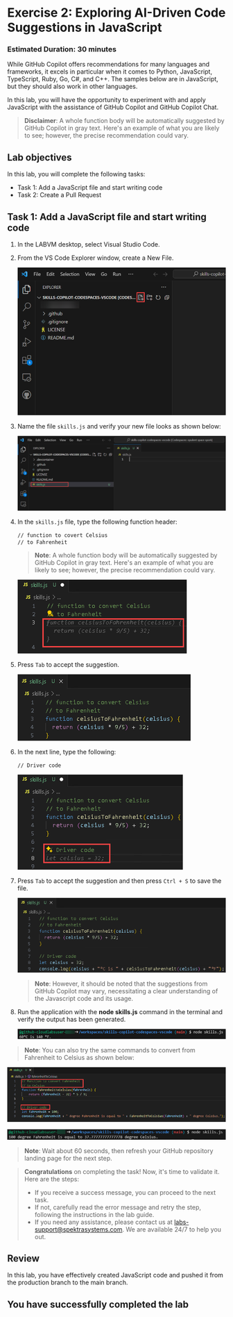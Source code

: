 # Exercise 2: Exploring AI-Driven Code Suggestions in JavaScript

### Estimated Duration: 30 minutes

While GitHub Copilot offers recommendations for many languages and frameworks, it excels in particular when it comes to Python, JavaScript, TypeScript, Ruby, Go, C#, and C++. The samples below are in JavaScript, but they should also work in other languages.

In this lab, you will have the opportunity to experiment with and apply JavaScript with the assistance of GitHub Copilot and GitHub Copilot Chat.

>**Disclaimer**: A whole function body will be automatically suggested by GitHub Copilot in gray text. Here's an example of what you are likely to see; however, the precise recommendation could vary.

## Lab objectives

In this lab, you will complete the following tasks:

- Task 1: Add a JavaScript file and start writing code
- Task 2: Create a Pull Request

## Task 1: Add a JavaScript file and start writing code

1. In the LABVM desktop, select Visual Studio Code.
 
1. From the VS Code Explorer window, create a New File.

   ![](../media/create-newfile.png)

1. Name the file `skills.js` and verify your new file looks as shown below:

   ![](../media/name-skills.png)

1. In the `skills.js` file, type the following function header:

   ```
   // function to covert Celsius
   // to Fahrenheit
   ```
   
   > **Note**: A whole function body will be automatically suggested by GitHub Copilot in gray text. Here's an example of what you are likely to see; however, the precise recommendation could vary.

   ![](../media/py70.png)

1. Press `Tab` to accept the suggestion.

   ![](../media/py61.png)

1. In the next line, type the following:

   ```
   // Driver code
   ```
   ![](../media/py62.png)

1. Press `Tab` to accept the suggestion  and then press `Ctrl + S` to save the file.

      ![](../media/py63.png)

     > **Note**: However, it should be noted that the suggestions from GitHub Copilot may vary, necessitating a clear understanding of the Javascript code and its usage.
   
1. Run the application with the **node skills.js** command in the terminal and verify the output has been generated.

   ![](../media/py28.png)

  > **Note**: You can also try the same commands to convert from Fahrenheit to Celsius as shown below:

   ![](../media/py24.png)

   ![](../media/py26.png)

   >**Note**: Wait about 60 seconds, then refresh your GitHub repository landing page for the next step.

   > **Congratulations** on completing the task! Now, it's time to validate it. Here are the steps:
   > - If you receive a success message, you can proceed to the next task.
   > - If not, carefully read the error message and retry the step, following the instructions in the lab guide. 
   > - If you need any assistance, please contact us at labs-support@spektrasystems.com. We are available 24/7 to help you out.

   <validation step="6792c557-2d4b-43ce-a904-427d7a72f16d" />

## Review
In this lab, you have effectively created JavaScript code and pushed it from the production branch to the main branch.

## You have successfully completed the lab
